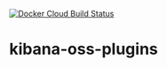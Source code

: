 [![Docker Cloud Build Status](https://img.shields.io/docker/cloud/build/codeformuenster/kibana-oss-plugins)](https://cloud.docker.com/u/codeformuenster/repository/docker/codeformuenster/kibana-oss-plugins/builds)

# kibana-oss-plugins